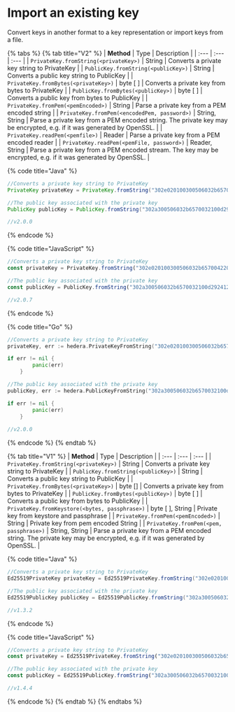 # Import an existing key

Convert keys in another format to a key representation or import keys from a file. 

{% tabs %}
{% tab title="V2" %}
| **Method**  | Type | Description |
| :--- | :--- | :--- |
| `PrivateKey.fromString(<privateKey>)` | String | Converts a private key string to PrivateKey |
| `PublicKey.fromString(<publicKey>)` | String | Converts a public key string to PublicKey |
| `PrivateKey.fromBytes(<privateKey>)` | byte \[ \] | Converts a private key from bytes to PrivateKey |
| `PublicKey.fromBytes(<publicKey>)` | byte \[ \] | Converts a public key from bytes to PublicKey |
| `PrivateKey.fromPem(<pemEncoded>)` | String | Parse a private key from a PEM encoded string |
| `PrivateKey.fromPem(<encodedPem, password>)` | String, String | Parse a private key from a PEM encoded string. The private key may be encrypted, e.g. if it was generated by OpenSSL. |
| `PrivateKey.readPem(<pemfile>)` | Reader | Parse a private key from a PEM encoded reader |
| `PrivateKey.readPem(<pemFile, password>)` | Reader, String | Parse a private key from a PEM encoded stream. The key may be encrypted, e.g. if it was generated by OpenSSL. |

{% code title="Java" %}
```java
//Converts a private key string to PrivateKey
PrivateKey privateKey = PrivateKey.fromString("302e020100300506032b6570042204201d5b7516488d7010e3730ab7432f7115a7588ad76553153f6e108c62cbd1ff25");

//The public key associated with the private key
PublicKey publicKey = PublicKey.fromString("302a300506032b6570032100d292412f1c86507224c1db656050c2162c91983540d608f6a31e9b43359bc5e");

//v2.0.0
```
{% endcode %}

{% code title="JavaScript" %}
```javascript
//Converts a private key string to PrivateKey
const privateKey = PrivateKey.fromString("302e020100300506032b6570042204201d5b7516488d7010e3730ab7432f7115a7588ad76553153f6e108c62cbd1ff25");

//The public key associated with the private key
const publicKey = PublicKey.fromString("302a300506032b6570032100d292412f1c86507224c1db656050c2162c91983540d608f6a31e9b43359bc5e");

//v2.0.7
```
{% endcode %}

{% code title="Go" %}
```go
//Converts a private key string to PrivateKey
privateKey, err := hedera.PrivateKeyFromString("302e020100300506032b65700422042012a4a4add3d885bd61d7ce5cff88c5ef2d510651add00a7f64cb90de3359b105")

if err != nil {
		panic(err)
	}

//The public key associated with the private key
publicKey, err := hedera.PublicKeyFromString("302a300506032b6570032100d292412f1c86507224c1db656050c2162c91983540d608f6a31e9b43359bc5e")

if err != nil {
		panic(err)
	}
	
//v2.0.0
```
{% endcode %}
{% endtab %}

{% tab title="V1" %}
| **Method**  | Type | Description |
| :--- | :--- | :--- |
| `PrivateKey.fromString(<privateKey>)` | String | Converts a private key string to PrivateKey |
| `PublicKey.fromString(<publicKey>)` | String | Converts a public key string to PublicKey |
| `PrivateKey.fromBytes(<privateKey>)` | byte \[\] | Converts a private key from bytes to PrivateKey |
| `PublicKey.fromBytes(<publicKey>)` | byte \[ \] | Converts a public key from bytes to PublicKey |
| `PrivateKey.fromKeystore(<bytes, passphrase>)` | byte \[ \], String | Private key from keystore and passphrase |
| `PrivateKey.fromPem(<pemEncoded>)` | String | Private key from pem encoded String |
| `PrivateKey.fromPem(<pem, passphrase>)` | String, String | Parse a private key from a PEM encoded string. The private key may be encrypted, e.g. if it was generated by OpenSSL. |

{% code title="Java" %}
```java
//Converts a private key string to PrivateKey
Ed25519PrivateKey privateKey = Ed25519PrivateKey.fromString("302e020100300506032b6570042204201d5b7516488d7010e3730ab7432f7115a7588ad76553153f6e108c62cbd1ff25");

//The public key associated with the private key
Ed25519PublicKey publicKey = Ed25519PublicKey.fromString("302a300506032b6570032100d292412f1c86507224c1db656050c2162c91983540d608f6a31e9b43359bc5e");

//v1.3.2
```
{% endcode %}

{% code title="JavaScript" %}
```javascript
//Converts a private key string to PrivateKey
const privateKey = Ed25519PrivateKey.fromString("302e020100300506032b6570042204201d5b7516488d7010e3730ab7432f7115a7588ad76553153f6e108c62cbd1ff25");

//The public key associated with the private key
const publicKey = Ed25519PublicKey.fromString("302a300506032b6570032100d292412f1c86507224c1db656050c2162c91983540d608f6a31e9b43359bc5e");

//v1.4.4
```
{% endcode %}
{% endtab %}
{% endtabs %}

#### 

